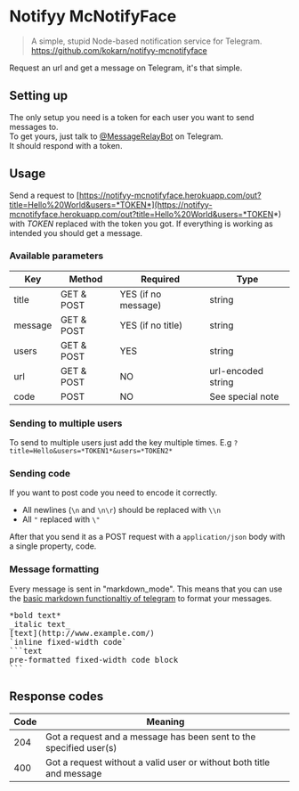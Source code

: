 # Notifyy McNotifyFace
> A simple, stupid Node-based notification service for Telegram.  
> https://github.com/kokarn/notifyy-mcnotifyface  

Request an url and get a message on Telegram, it's that simple.

## Setting up
The only setup you need is a token for each user you want to send messages to.  
To get yours, just talk to  [@MessageRelayBot](https://web.telegram.org/#/im?p=@MessageRelayBot) on Telegram.   
It should respond with a token.

## Usage
Send a request to [https://notifyy-mcnotifyface.herokuapp.com/out?title=Hello%20World&users=*TOKEN*](https://notifyy-mcnotifyface.herokuapp.com/out?title=Hello%20World&users=*TOKEN*) with *TOKEN* replaced with the token you got. If everything is working as intended you should get a message.

### Available parameters

| Key     | Method     | Required            | Type               |
|---------|------------|---------------------|--------------------|
| title   | GET & POST | YES (if no message) | string             |
| message | GET & POST | YES (if no title)   | string             |
| users   | GET & POST | YES                 | string             |
| url     | GET & POST | NO                  | url-encoded string |
| code    | POST       | NO                  | See special note   |


### Sending to multiple users
To send to multiple users just add the key multiple times.
E.g `?title=Hello&users=*TOKEN1*&users=*TOKEN2*`

### Sending code
If you want to post code you need to encode it correctly.  
* All newlines (`\n` and `\n\r`) should be replaced with `\\n`  
* All `"` replaced with `\"`  

After that you send it as a POST request with a `application/json` body with a single property, code.

### Message formatting
Every message is sent in "markdown_mode".
This means that you can use the [basic markdown functionaltiy of telegram](https://core.telegram.org/bots/api#formatting-options) to format your messages.
<pre>
*bold text*
_italic text_
[text](http://www.example.com/)
`inline fixed-width code`
```text
pre-formatted fixed-width code block
```</pre>

## Response codes

| Code | Meaning                                                                                         |
|------|-------------------------------------------------------------------------------------------------|
| 204  | Got a request and a message has been sent to the specified user(s)                              |
| 400  | Got a request without a valid user or without both title and message                            |
